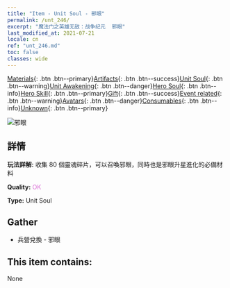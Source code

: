 ```yaml
---
title: "Item - Unit Soul - 邪眼"
permalink: /unt_246/
excerpt: "魔法门之英雄无敌：战争纪元  邪眼"
last_modified_at: 2021-07-21
locale: cn
ref: "unt_246.md"
toc: false
classes: wide
---
```

 [Materials](/ItemsCN/){: .btn .btn--primary}[Artifacts](/ItemsCN/Artifacts/){: .btn .btn--success}[Unit Soul](/ItemsCN/UnitSoul/){: .btn .btn--warning}[Unit Awakening](/ItemsCN/UnitAwakening/){: .btn .btn--danger}[Hero Soul](/ItemsCN/HeroSoul/){: .btn .btn--info}[Hero Skill](/ItemsCN/HeroSkill/){: .btn .btn--primary}[Gift](/ItemsCN/Gift/){: .btn .btn--success}[Event related](/ItemsCN/Events/){: .btn .btn--warning}[Avatars](/ItemsCN/Avatars/){: .btn .btn--danger}[Consumables](/ItemsCN/Consumables/){: .btn .btn--info}[Unknown](/ItemsCN/Unknown/){: .btn .btn--primary}

 ![邪眼](/images/u/ti_xieyan.jpg)

## 詳情
 **玩法詳解:** 收集 80 個靈魂碎片，可以召喚邪眼，同時也是邪眼升星進化的必備材料

 **Quality:** <span style="color: #DA70D6">OK</span>

 **Type:** Unit Soul

## Gather

*    兵營兌換 - 邪眼 

## This item contains:

  None

